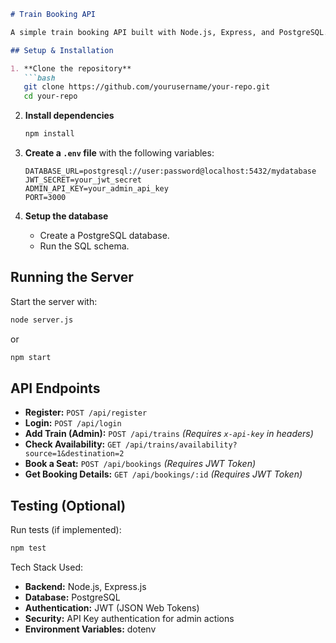 ```markdown
# Train Booking API

A simple train booking API built with Node.js, Express, and PostgreSQL.

## Setup & Installation

1. **Clone the repository**  
   ```bash
   git clone https://github.com/yourusername/your-repo.git
   cd your-repo
   ```

2. **Install dependencies**  
   ```bash
   npm install
   ```

3. **Create a `.env` file** with the following variables:  
   ```env
   DATABASE_URL=postgresql://user:password@localhost:5432/mydatabase
   JWT_SECRET=your_jwt_secret
   ADMIN_API_KEY=your_admin_api_key
   PORT=3000
   ```

4. **Setup the database**  
   - Create a PostgreSQL database.
   - Run the SQL schema.

## Running the Server

Start the server with:  
```bash
node server.js
```
or  
```bash
npm start
```

## API Endpoints

- **Register:** `POST /api/register`  
- **Login:** `POST /api/login`  
- **Add Train (Admin):** `POST /api/trains` *(Requires `x-api-key` in headers)*  
- **Check Availability:** `GET /api/trains/availability?source=1&destination=2`  
- **Book a Seat:** `POST /api/bookings` *(Requires JWT Token)*  
- **Get Booking Details:** `GET /api/bookings/:id` *(Requires JWT Token)*  

## Testing (Optional)

Run tests (if implemented):  
```bash
npm test
```
Tech Stack Used:
- **Backend:** Node.js, Express.js  
- **Database:** PostgreSQL  
- **Authentication:** JWT (JSON Web Tokens)  
- **Security:** API Key authentication for admin actions  
- **Environment Variables:** dotenv 
